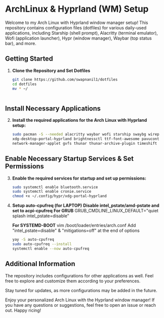 # ArchLinux & Hyprland (WM) Setup

Welcome to my Arch Linux with Hyprland window manager setup! This repository contains configuration files (dotfiles) for various daily-used applications, including Starship (shell prompt), Alacritty (terminal emulator), Wofi (application launcher), Hypr (window manager), Waybar (top status bar), and more.

## Getting Started

1. **Clone the Repository and Set Dotfiles**
   ```bash
   git clone https://github.com/swapnanil1/dotfiles  
   cd dotfiles
   mv * ~/
 
## Install Necessary Applications
2. **Install the required applications for the Arch Linux with Hyprland setup:**
   ```bash
   sudo pacman -S --needed alacritty waybar wofi starship swaybg wireplumber polkit-kde-agent \
   xdg-desktop-portal-hyprland brightnessctl ttf-font-awesome pavucontrol bluez bluez-utils blueman \
   network-manager-applet gvfs thunar thunar-archive-plugin timeshift neovim
   
## Enable Necessary Startup Services & Set Permissions
3. **Enable the required services for startup and set up permissions:**
   ```bash
   sudo systemctl enable bluetooth.service
   sudo systemctl enable cronie.service
   chmod +x ~/.config/hypr/xdg-portal-hyprland

4. **Setup auto-cpufreq (for LAPTOP)**
**Disable intel_pstate/amd-pstate and set to acpi-cpufreq**
**For GRUB** 
GRUB_CMDLINE_LINUX_DEFAULT="quiet splash intel_pstate=disable"

   **For SYSTEMD-BOOT**
   vim /boot/loader/entries/arch.conf
   Add "intel_pstate=disable" & "mitigations=off" at the end of options 
   ```bash
   yay -S auto-cpufreq
   sudo auto-cpufreq --install
   systemctl enable --now auto-cpufreq 
## Additional Information
The repository includes configurations for other applications as well. Feel free to explore and customize them according to your preferences.

Stay tuned for updates, as more configurations may be added in the future.

Enjoy your personalized Arch Linux with the Hyprland window manager! If you have any questions or suggestions, feel free to open an issue or reach out. Happy ricing!
